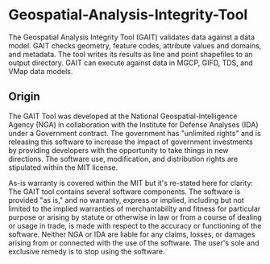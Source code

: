 # Geospatial-Analysis-Integrity-Tool
The Geospatial Analysis Integrity Tool (GAIT) validates data against a data model. GAIT checks geometry, feature codes, attribute values and domains, and metadata. The tool writes its results as line and point shapefiles to an output directory. GAIT can execute against data in MGCP, GIFD, TDS, and VMap data models.

## Origin

The GAIT Tool was developed at the National Geospatial-Intelligence Agency (NGA) in collaboration with the Institute for Defense Analyses (IDA)  under a Government contract. The government has "unlimited rights" and is releasing this software to increase the impact of government investments by providing developers with the opportunity to take things in new directions. The software use, modification, and distribution rights are stipulated within the MIT license.

 As-is warranty is covered within the MIT but it's re-stated here for clarity: The GAIT tool contains several software components. The software is provided "as is," and no warranty, express or implied, including but not limited to the implied warranties of merchantability and fitness for particular purpose or arising by statute or otherwise in law or from a course of dealing or usage in trade, is made with respect to the accuracy or functioning of the software. Neither NGA or IDA are liable for any claims, losses, or damages arising from or connected with the use of the software. The user's sole and exclusive remedy is to stop using the software.
       


